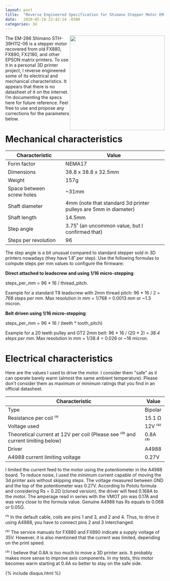 ```yaml
---
layout: post
title:  "Reverse Engineered Specification for Shimano Stepper Motor EM-286 STH-039H112-06"
date:   2020-05-18 22:42:14 -0300
categories: 3d
---
```


<a href="{{site.baseurl}}/assets/images/em-286-sth-039h112-06.jpeg"><img class="border" style="float: right; width: 300px;" src="{{site.baseurl}}/assets/images/em-286-sth-039h112-06.jpeg"></a>

The EM-286 Shimano STH-39H112-06 is a stepper motor recovered from old FX880, FX890, FX2180, and other EPSON matrix printers. To use it in a personal 3D printer project, I reverse engineered some of its electrical and mechanical characteristics. It appears that there is no datasheet of it on the internet. I’m documenting the specs here for future reference. Feel free to use and propose any corrections for the parameters below.

# Mechanical characteristics

| Characteristic | Value |
| -------------- | ----- |
| Form factor    | NEMA17 |
| Dimensions | 38.8 x 38.8 x 32.5mm |
| Weight |  157g |
| Space between screw holes | ~31mm |
| Shaft diameter | 4mm (note that standard 3d printer pulleys are 5mm in diameter) |
| Shaft length | 14.5mm |
| Step angle | 3.75˚ (an uncommon value, but I confirmed that) |
| Steps per revolution | 96 |

The step angle is a bit unusual compared to standard stepper sold in 3D printers nowadays (they have 1.8˚ per step). Use the following formulas to compute steps per mm values to configure the firmware:

**Direct attached to leadscrew and using 1/16 micro-stepping**:

steps_per_mm = 96 * 16 / thread_pitch.

Example for a standard T8 leadscrew with 2mm thread pitch: 96 * 16 / 2 = *768 steps per mm*. Max resolution in mm = 1/768 = 0.0013 mm or ~1.3 micron.

**Belt driven using 1/16 micro-stepping**:

steps_per_mm = 96 * 16 / (teeth * tooth_pitch)

Example for a 20 teeth pulley and GT2 2mm belt: 96 * 16 / (20 * 2) = *38.4 steps per mm*. Max resolution in mm = 1/38.4 = 0.026 or ~16 micron.

# Electrical characteristics

Here are the values I used to drive the motor. I consider them "safe" as it can operate barely warm (almost the same ambient temperature). Please don't consider them as maximum or minimum ratings that you find in an official datasheet.

| Characteristic | Value |
| -------------- | ----- |
| Type | Bipolar |
| Resistance per coil ⁽¹⁾ | 15.1 Ω |
| Voltage used | 12V ⁽²⁾ |
| Theoretical current at 12V per coil (Please see ⁽³⁾ and current limiting below) | 0.8A ⁽³⁾  |
| Driver | A4988 |
| A4988 current limiting voltage | 0.27V |


I limited the current feed to the motor using the potentiometer in the A4988 board. To reduce noise, I used the minimum current capable of moving the 3d printer axis without skipping steps. The voltage measured between GND and the top of the potentiometer was 0.27V. According to Pololu formula and considering Rs = 0.2Ω (cloned version), the driver will feed 0.168A to the motor. The amperage read in series with the VMOT pin was 0.17A and was very close to the formula value. Genuine A4988 has Rs equals to 0.068 or 0.05Ω.

⁽¹⁾ In the default cable, coils are pins 1 and 3, and 2 and 4. Thus, to drive it using A4988, you have to connect pins 2 and 3 interchanged. 

⁽²⁾ The service manuals for FX880 and FX890 indicate a supply voltage of 35V. However, it is also mentioned that the current was limited, depending on the print speed.

⁽³⁾ I believe that 0.8A is too much to move a 3D printer axis. It probably makes more sense to improve axis components. In my tests, this motor becomes warm starting at 0.4A so better to stay on the safe side.

{% include disqus.html %}
